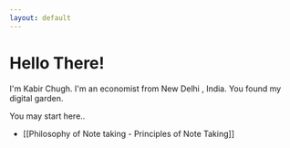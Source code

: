 ```yaml
---
layout: default
---
```

# Hello There!
I'm Kabir Chugh. I'm an economist  from New Delhi , India. You found my digital garden.

You may start here..

- [[Philosophy of Note taking - Principles of Note Taking]]